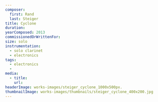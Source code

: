 ```yaml
---
composer:
  first: Rand
  last: Steiger
title: Cyclone
duration:
yearComposed: 2013
commissionedOrWrittenFor:
size: solo
instrumentation:
  - solo clarinet
  - electronics
tags:
  - electronics
  -
media:
  - title:
    url:
headerImage: works-images/steiger_cyclone_1000x500px.
thumbnailImage: works-images/thumbnails/steiger_cyclone_400x200.jpg
---
```

